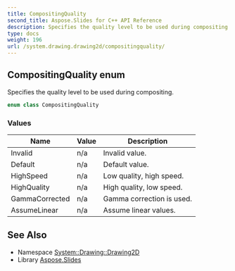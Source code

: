 ```yaml
---
title: CompositingQuality
second_title: Aspose.Slides for C++ API Reference
description: Specifies the quality level to be used during compositing.
type: docs
weight: 196
url: /system.drawing.drawing2d/compositingquality/
---
```

## CompositingQuality enum


Specifies the quality level to be used during compositing.

```cpp
enum class CompositingQuality
```

### Values

| Name | Value | Description |
| --- | --- | --- |
| Invalid | n/a | Invalid value. |
| Default | n/a | Default value. |
| HighSpeed | n/a | Low quality, high speed. |
| HighQuality | n/a | High quality, low speed. |
| GammaCorrected | n/a | Gamma correction is used. |
| AssumeLinear | n/a | Assume linear values. |

## See Also

* Namespace [System::Drawing::Drawing2D](../)
* Library [Aspose.Slides](../../)